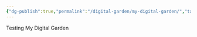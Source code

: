 ```yaml
---
{"dg-publish":true,"permalink":"/digital-garden/my-digital-garden/","tags":"gardenEntry"}
---
```



Testing My Digital Garden 
